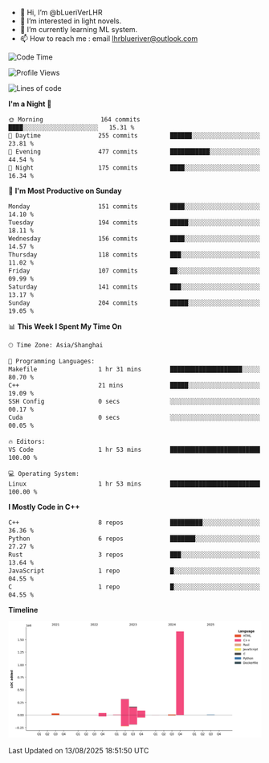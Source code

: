 - 👋 Hi, I’m @bLueriVerLHR
- 👀 I’m interested in light novels.
- 🌱 I’m currently learning ML system.
- 📫 How to reach me : email lhrblueriver@outlook.com

<!--START_SECTION:waka-->
![Code Time](http://img.shields.io/badge/Code%20Time-403%20hrs%2021%20mins-blue)

![Profile Views](http://img.shields.io/badge/Profile%20Views-0-blue)

![Lines of code](https://img.shields.io/badge/From%20Hello%20World%20I%27ve%20Written-2.3%20million%20lines%20of%20code-blue)

**I'm a Night 🦉** 

```text
🌞 Morning                164 commits         ████░░░░░░░░░░░░░░░░░░░░░   15.31 % 
🌆 Daytime                255 commits         ██████░░░░░░░░░░░░░░░░░░░   23.81 % 
🌃 Evening                477 commits         ███████████░░░░░░░░░░░░░░   44.54 % 
🌙 Night                  175 commits         ████░░░░░░░░░░░░░░░░░░░░░   16.34 % 
```
📅 **I'm Most Productive on Sunday** 

```text
Monday                   151 commits         ████░░░░░░░░░░░░░░░░░░░░░   14.10 % 
Tuesday                  194 commits         █████░░░░░░░░░░░░░░░░░░░░   18.11 % 
Wednesday                156 commits         ████░░░░░░░░░░░░░░░░░░░░░   14.57 % 
Thursday                 118 commits         ███░░░░░░░░░░░░░░░░░░░░░░   11.02 % 
Friday                   107 commits         ██░░░░░░░░░░░░░░░░░░░░░░░   09.99 % 
Saturday                 141 commits         ███░░░░░░░░░░░░░░░░░░░░░░   13.17 % 
Sunday                   204 commits         █████░░░░░░░░░░░░░░░░░░░░   19.05 % 
```


📊 **This Week I Spent My Time On** 

```text
🕑︎ Time Zone: Asia/Shanghai

💬 Programming Languages: 
Makefile                 1 hr 31 mins        ████████████████████░░░░░   80.70 % 
C++                      21 mins             █████░░░░░░░░░░░░░░░░░░░░   19.09 % 
SSH Config               0 secs              ░░░░░░░░░░░░░░░░░░░░░░░░░   00.17 % 
Cuda                     0 secs              ░░░░░░░░░░░░░░░░░░░░░░░░░   00.05 % 

🔥 Editors: 
VS Code                  1 hr 53 mins        █████████████████████████   100.00 % 

💻 Operating System: 
Linux                    1 hr 53 mins        █████████████████████████   100.00 % 
```

**I Mostly Code in C++** 

```text
C++                      8 repos             █████████░░░░░░░░░░░░░░░░   36.36 % 
Python                   6 repos             ███████░░░░░░░░░░░░░░░░░░   27.27 % 
Rust                     3 repos             ███░░░░░░░░░░░░░░░░░░░░░░   13.64 % 
JavaScript               1 repo              █░░░░░░░░░░░░░░░░░░░░░░░░   04.55 % 
C                        1 repo              █░░░░░░░░░░░░░░░░░░░░░░░░   04.55 % 
```



**Timeline**

![Lines of Code chart](https://raw.githubusercontent.com/bLueriVerLHR/bLueriVerLHR/main/assets/bar_graph.png)


 Last Updated on 13/08/2025 18:51:50 UTC
<!--END_SECTION:waka-->
